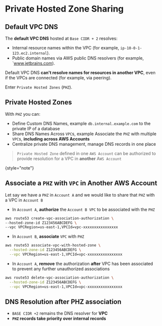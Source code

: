 # Private Hosted Zone Sharing

## Default VPC DNS

The **default VPC DNS** hosted at `Base CIDR + 2` resolves:
* Internal resource names within the VPC (for example, `ip-10-0-1-123.ec2.internal`).
* Public domain names via AWS public DNS resolvers (for example, `www.jetbrains.com).

Default VPC DNS **can't resolve names for resources in another VPC**, even if the VPCs are connected (for example, via peering).

Enter `Private Hosted Zones` (`PHZ`).

## Private Hosted Zones

With `PHZ` you can:
* Define Custom DNS Names, example `db.internal.example.com` to the private IP of a database
* Share DNS Names Across `VPC`s, example Associate the `PHZ` with multiple `VPC`s, **including across AWS Accounts**
* Centralize private DNS management, manage DNS records in one place

> `Private Hosted Zone` defined in one `AWS Account` can be authorized to provide resolution for a VPC in **another** A`WS Account`
> 
{style="note"}

## Associate a `PHZ` with `VPC` in Another AWS Account
Let say we have a `PHZ` in `Account A` and we would like to share that `PHZ` with a VPC in `Account B`
* In `Account A`, **authorize** the `Account B VPC` to be associated with the `PHZ`
```bash
aws route53 create-vpc-association-authorization \
--hosted-zone-id Z123456ABCDEFG \
--vpc VPCRegion=us-east-1,VPCId=vpc-xxxxxxxxxxxxxxxx
```
* In `Account B`, **associate** `VPC` with `PHZ`
```Bash
aws route53 associate-vpc-with-hosted-zone \
  --hosted-zone-id Z123456ABCDEFG \
  --vpc VPCRegion=us-east-1,VPCId=vpc-xxxxxxxxxxxxxxxx

```
* In `Account A`, **remove** the authorization **after** VPC has been associated to prevent any further unauthorized associations
```Bash
aws route53 delete-vpc-association-authorization \
  --hosted-zone-id Z123456ABCDEFG \
  --vpc VPCRegion=us-east-1,VPCId=vpc-xxxxxxxxxxxxxxxx
```
## DNS Resolution after PHZ association
* `BASE CIDR +2` remains the DNS resolver for **VPC**
*  **`PHZ` records take priority over internal records**
